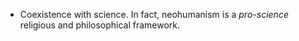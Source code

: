 - Coexistence with science. In fact, neohumanism is a *pro-science* religious and philosophical framework.